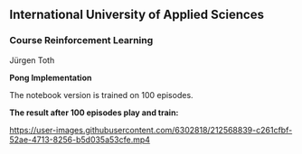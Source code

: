 ## **International University of Applied Sciences**


### Course Reinforcement Learning

Jürgen Toth

**Pong Implementation**

The notebook version is trained on 100 episodes.

**The result after 100 episodes play and train:**

https://user-images.githubusercontent.com/6302818/212568839-c261cfbf-52ae-4713-8256-b5d035a53cfe.mp4


